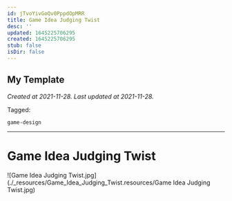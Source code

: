 ```yaml
---
id: jTvoYivGoQv0PppdOpMRR
title: Game Idea Judging Twist
desc: ''
updated: 1645225706295
created: 1645225706295
stub: false
isDir: false
---
```

My Template
---

_Created at 2021-11-28._
_Last updated at 2021-11-28._



Tagged: 
```
game-design
```


---

# Game Idea Judging Twist


![Game Idea Judging Twist.jpg](./_resources/Game_Idea_Judging_Twist.resources/Game Idea Judging Twist.jpg)

